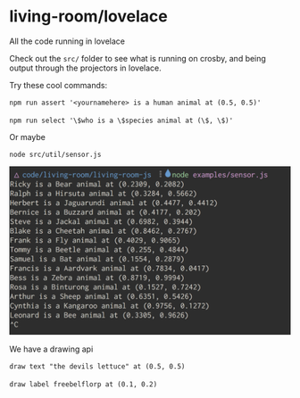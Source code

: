 # living-room/lovelace

All the code running in lovelace

Check out the `src/` folder to see what is running on crosby, and being output through the projectors in lovelace.

Try these cool commands:

    npm run assert '<yournamehere> is a human animal at (0.5, 0.5)'

    npm run select '\$who is a \$species animal at (\$, \$)'

Or maybe

    node src/util/sensor.js

![animals sensor](./images/example-sensor.png)

We have a drawing api

    draw text "the devils lettuce" at (0.5, 0.5)

    draw label freebelflorp at (0.1, 0.2)
